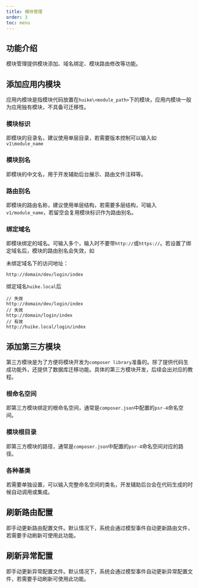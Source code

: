 ```yaml
---
title: 模块管理
order: 3
toc: menu
---
```


## 功能介绍

模块管理提供模块添加、域名绑定、模块路由修改等功能。

## 添加应用内模块

应用内模块是指模块代码放置在`huike\<module_path>`下的模块，应用内模块一般为应用独有模块，不具备可迁移性。

### 模块标识

即模块的目录名，建议使用单层目录，若需要版本控制可以输入如`v1\module_name`

### 模块别名

即模块的中文名，用于开发辅助后台展示、路由文件注释等。

### 路由别名

即模块的路由名称，建议使用单层结构，若需要多层结构，可输入`v1/module_name`，若留空会复用模块标识作为路由别名。

### 绑定域名

即模块绑定的域名。可输入多个，输入时不要带`http://`或`https://`。若设置了绑定域名后，模块的路由别名会失效，如

未绑定域名下的访问地址：

```
http://domain/dev/login/index
```

绑定域名`huike.local`后

```
// 失效
http://domain/dev/login/index
// 失效
http://domain/login/index
// 有效
http://huike.local/login/index
```

## 添加第三方模块

第三方模块是为了方便将模块开发为`composer library`准备的。除了提供代码生成功能外，还提供了数据库迁移功能。具体的第三方模块开发，后续会出对应的教程。

### 根命名空间

即第三方模块绑定的根命名空间，通常是`composer.json`中配置的`psr-4`命名空间。

### 模块根目录

即第三方模块的路径，通常是`composer.json`中配置的`psr-4`命名空间对应的路径。

### 各种基类

若需要单独设置，可以输入完整命名空间的类名，开发辅助后台会在代码生成的时候自动调用或集成。

## 刷新路由配置

即手动更新路由配置文件。默认情况下，系统会通过模型事件自动更新路由文件，若需要手动刷新可使用此功能。

## 刷新异常配置

即手动更新异常配置文件。默认情况下，系统会通过模型事件自动更新异常配置文件，若需要手动刷新可使用此功能。



